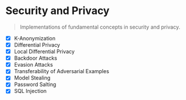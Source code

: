 # Security and Privacy

> Implementations of fundamental concepts in security and privacy.
- [x] K-Anonymization
- [x] Differential Privacy
- [x] Local Differential Privacy
- [x] Backdoor Attacks
- [x] Evasion Attacks
- [x] Transferability of Adversarial Examples
- [x] Model Stealing
- [x] Password Salting
- [x] SQL Injection
